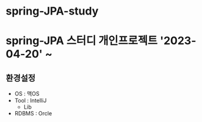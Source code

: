# spring-JPA-study

# spring-JPA 스터디 개인프로젝트 '2023-04-20' ~

## 환경설정
* OS : 맥OS
* Tool : IntelliJ
  - Lib
* RDBMS : Orcle


